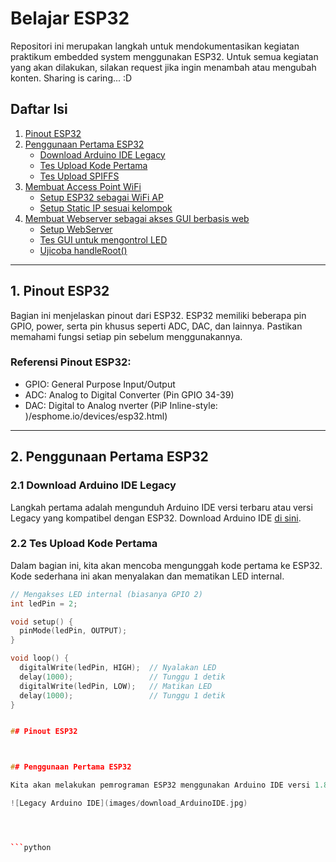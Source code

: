 # Belajar ESP32

Repositori ini merupakan langkah untuk mendokumentasikan kegiatan praktikum embedded system menggunakan ESP32. Untuk semua kegiatan yang akan dilakukan, silakan request jika ingin menambah atau mengubah konten. Sharing is caring... :D

## Daftar Isi

1. [Pinout ESP32](#1-pinout-esp32)
2. [Penggunaan Pertama ESP32](#2-penggunaan-pertama-esp32)
   * [Download Arduino IDE Legacy](#21-download-arduino-ide-legacy)
   * [Tes Upload Kode Pertama](#22-tes-upload-kode-pertama)
   * [Tes Upload SPIFFS](#23-tes-upload-spiffs)
3. [Membuat Access Point WiFi](#3-membuat-access-point-wifi)
   * [Setup ESP32 sebagai WiFi AP](#31-setup-esp32-sebagai-wifi-ap)
   * [Setup Static IP sesuai kelompok](#32-setup-static-ip-sesuai-kelompok)
4. [Membuat Webserver sebagai akses GUI berbasis web](#4-membuat-webserver-sebagai-akses-gui-berbasis-web)
   * [Setup WebServer](#41-setup-webserver)
   * [Tes GUI untuk mengontrol LED](#42-tes-gui-untuk-mengontrol-led)
   * [Ujicoba handleRoot()](#43-ujicoba-handleroot)

---

## 1. Pinout ESP32

Bagian ini menjelaskan pinout dari ESP32. ESP32 memiliki beberapa pin GPIO, power, serta pin khusus seperti ADC, DAC, dan lainnya. Pastikan memahami fungsi setiap pin sebelum menggunakannya.

### Referensi Pinout ESP32:
- GPIO: General Purpose Input/Output
- ADC: Analog to Digital Converter (Pin GPIO 34-39)
- DAC: Digital to Analog nverter (PiP
Inline-style: 
)/esphome.io/devices/esp32.html)

---

## 2. Penggunaan Pertama ESP32

### 2.1 Download Arduino IDE Legacy

Langkah pertama adalah mengunduh Arduino IDE versi terbaru atau versi Legacy yang kompatibel dengan ESP32. Download Arduino IDE [di sini](https://www.arduino.cc/en/software).

### 2.2 Tes Upload Kode Pertama

Dalam bagian ini, kita akan mencoba mengunggah kode pertama ke ESP32. Kode sederhana ini akan menyalakan dan mematikan LED internal.

```cpp
// Mengakses LED internal (biasanya GPIO 2)
int ledPin = 2;

void setup() {
  pinMode(ledPin, OUTPUT);
}

void loop() {
  digitalWrite(ledPin, HIGH);  // Nyalakan LED
  delay(1000);                 // Tunggu 1 detik
  digitalWrite(ledPin, LOW);   // Matikan LED
  delay(1000);                 // Tunggu 1 detik
}


## Pinout ESP32



## Penggunaan Pertama ESP32

Kita akan melakukan pemrograman ESP32 menggunakan Arduino IDE versi 1.8.x daripada Arduino IDE versi 2.3.x atau yang terbaru. Ada beberapa fitur dari Arduino versi lama yang belum ada pada versi terbaru. Jadi silahkan [download Arduino IDE 1.8.x](https://www.arduino.cc/en/software "Download Arduino IDE 1.8.x ya") pada link berikut ya... 

![Legacy Arduino IDE](images/download_ArduinoIDE.jpg)




```python

```


```python

```
